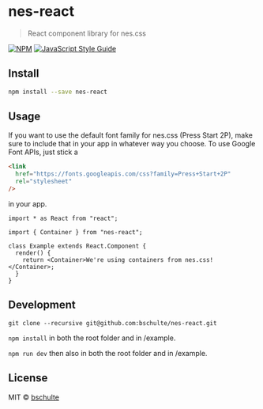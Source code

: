 # nes-react

> React component library for nes.css

[![NPM](https://img.shields.io/npm/v/nes-react.svg)](https://www.npmjs.com/package/nes-react) [![JavaScript Style Guide](https://img.shields.io/badge/code_style-standard-brightgreen.svg)](https://standardjs.com)

## Install

```bash
npm install --save nes-react
```

## Usage

If you want to use the default font family for nes.css (Press Start 2P), make sure to include that in your app in whatever way you choose.
To use Google Font APIs, just stick a

```html
<link
  href="https://fonts.googleapis.com/css?family=Press+Start+2P"
  rel="stylesheet"
/>
```

in your app.

```tsx
import * as React from "react";

import { Container } from "nes-react";

class Example extends React.Component {
  render() {
    return <Container>We're using containers from nes.css!</Container>;
  }
}
```

## Development

`git clone --recursive git@github.com:bschulte/nes-react.git`

`npm install` in both the root folder and in /example.

`npm run dev` then also in both the root folder and in /example.

## License

MIT © [bschulte](https://github.com/bschulte)
